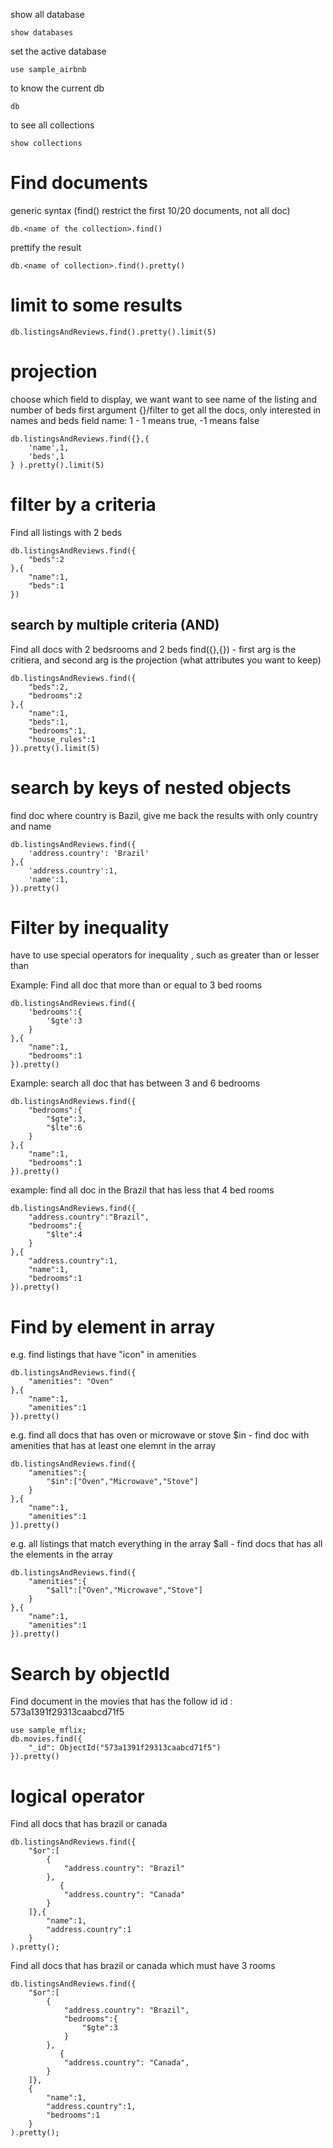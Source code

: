 show all database
```
show databases
```

set the active database
```
use sample_airbnb
```

to know the current db
```
db
```

to see all collections
```
show collections
```

# Find documents
generic syntax (find() restrict the first 10/20 documents, not all doc)
```
db.<name of the collection>.find()
```

prettify the result
```
db.<name of collection>.find().pretty()
```

# limit to some results
```
db.listingsAndReviews.find().pretty().limit(5)
```

# projection 
choose which field to display, we want want to see name of the listing and number of beds
first argument {}/filter to get all the docs, only interested in names and beds field 
name: 1  -  1 means true, -1 means false
```
db.listingsAndReviews.find({},{
    'name',1,
    'beds',1
} ).pretty().limit(5)
```

# filter by a criteria
Find all listings with 2 beds

```
db.listingsAndReviews.find({
    "beds":2
},{
    "name":1,
    "beds":1
})
```

## search by multiple criteria (AND)
Find all docs with 2 bedsrooms and 2 beds
find({},{}) - first arg is the critiera, and second arg is the projection (what attributes you want to keep)
```
db.listingsAndReviews.find({
    "beds":2,
    "bedrooms":2
},{
    "name":1,
    "beds":1,
    "bedrooms":1,
    "house_rules":1
}).pretty().limit(5)
```

# search by keys of nested objects
find doc where country is Bazil, give me back the results with only country and name

```
db.listingsAndReviews.find({
    'address.country': 'Brazil'
},{
    'address.country':1,
    'name':1,
}).pretty()
```

# Filter by inequality
have to use special operators for inequality , such as greater than or lesser than

Example: Find all doc that more than or equal to 3 bed rooms

```
db.listingsAndReviews.find({
    'bedrooms':{
        '$gte':3
    }
},{
    "name":1,
    "bedrooms":1
}).pretty()
```

Example: search all doc that has between 3 and 6 bedrooms
```
db.listingsAndReviews.find({
    "bedrooms":{
        "$gte":3,
        "$lte":6
    }
},{
    "name":1,
    "bedrooms":1
}).pretty()
```

example: find all doc in the Brazil that has less that 4 bed rooms
```
db.listingsAndReviews.find({
    "address.country":"Brazil",
    "bedrooms":{
        "$lte":4
    }
},{
    "address.country":1,
    "name":1,
    "bedrooms":1
}).pretty()
```

# Find by element in array

e.g. find listings that have "icon" in amenities

```
db.listingsAndReviews.find({
    "amenities": "Oven"
},{
    "name":1,
    "amenities":1
}).pretty()
```

e.g. find all docs that has oven or microwave or stove
$in - find doc with amenities that has at least one elemnt in the array
```
db.listingsAndReviews.find({
    "amenities":{
        "$in":["Oven","Microwave","Stove"]
    }
},{
    "name":1,
    "amenities":1
}).pretty()
```

e.g. all listings that match everything in the array
$all - find docs that has all the elements in the array
```
db.listingsAndReviews.find({
    "amenities":{
        "$all":["Oven","Microwave","Stove"]
    }
},{
    "name":1,
    "amenities":1
}).pretty()
```

# Search by objectId
Find document in the movies that has the follow id
id
:
573a1391f29313caabcd71f5
```
use sample_mflix;
db.movies.find({
    "_id": ObjectId("573a1391f29313caabcd71f5")
}).pretty()
```

# logical operator

Find all docs that has brazil or canada

```
db.listingsAndReviews.find({
    "$or":[
        {
            "address.country": "Brazil"
        },
           {
            "address.country": "Canada"
        }
    ]},{
        "name":1,
        "address.country":1
    }
).pretty();
```

Find all docs that has brazil or canada which must have 3 rooms

```
db.listingsAndReviews.find({
    "$or":[
        {
            "address.country": "Brazil",
            "bedrooms":{
                "$gte":3
            }
        },
           {
            "address.country": "Canada",
        }
    ]},
    {
        "name":1,
        "address.country":1,
        "bedrooms":1
    }
).pretty();
```
